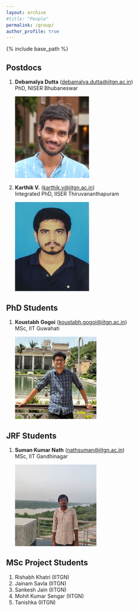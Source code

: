 ```yaml
---
layout: archive
#title: "People"
permalink: /group/
author_profile: true
---
```


{% include base_path %}

## Postdocs

1. **Debamalya Dutta** (debamalya.dutta@iitgn.ac.in) <br/>
   PhD, NISER Bhubaneswar

   <img src="/images/Photo_DD.jpg" alt="drawing" width="200"/>

3. **Karthik V.** (karthik.v@iitgn.ac.in) <br/>
   Integrated PhD, IISER Thiruvananthapuram

   <img src="/images/Photo_Karthik.jpg" alt="drawing" height="240" width="200"/>


## PhD Students

1. **Koustabh Gogoi** (koustabh.gogoi@iitgn.ac.in) <br/>
   MSc, IIT Guwahati

   <img src="/images/Photo_Koustabh.jpg" alt="drawing" width="220"/>

## JRF Students

1. **Suman Kumar Nath** (nathsuman@iitgn.ac.in) <br/>
   MSc, IIT Gandhinagar

   <img src="/images/Photo_Suman.jpg" alt="drawing" width="220"/>


<!-- 1. Ph.D. Michal Zimmerman (michal.zimmerman@mail.huji.ac.il) -->

## MSc Project Students

1. Rishabh Khatri (IITGN) <br/>
2. Jainam Savla (IITGN) <br/>
3. Sankesh Jain (IITGN) <br/>
4. Mohit Kumar Sengar (IITGN) <br/>
5. Tanishka (IITGN) <br/>



